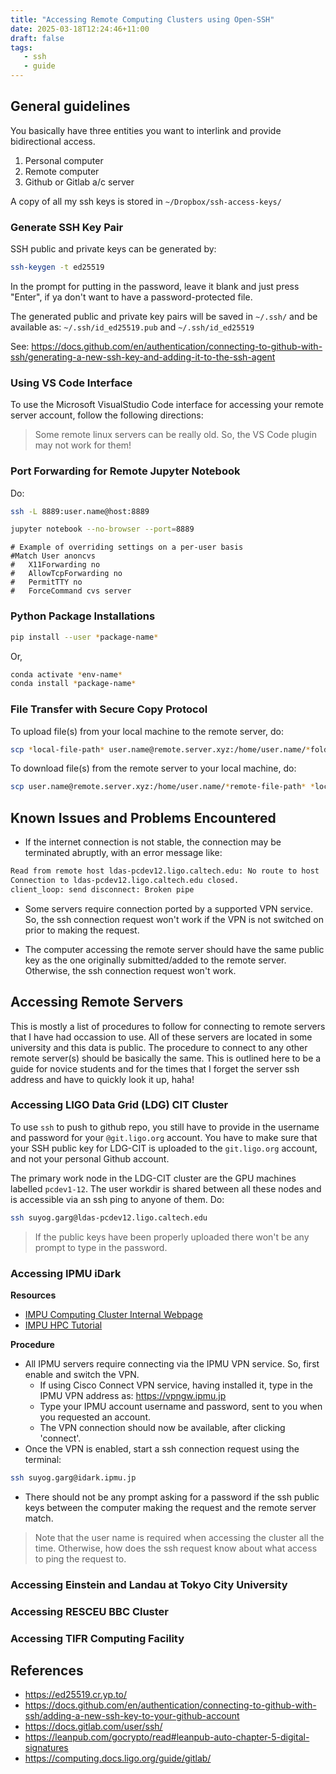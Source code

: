 ```yaml
---
title: "Accessing Remote Computing Clusters using Open-SSH"
date: 2025-03-18T12:24:46+11:00
draft: false
tags:
   - ssh
   - guide
---
```



## General guidelines

You basically have three entities you want to interlink and provide bidirectional access.

1. Personal computer
2. Remote computer
3. Github or Gitlab a/c server

A copy of all my ssh keys is stored in `~/Dropbox/ssh-access-keys/`

### Generate SSH Key Pair

SSH public and private keys can be generated by:

```bash
ssh-keygen -t ed25519
```

In the prompt for putting in the password, leave it blank and just press "Enter", if ya don't want to have a password-protected file.

The generated public and private key pairs will be saved in `~/.ssh/` and be available as: `~/.ssh/id_ed25519.pub` and `~/.ssh/id_ed25519`

See: https://docs.github.com/en/authentication/connecting-to-github-with-ssh/generating-a-new-ssh-key-and-adding-it-to-the-ssh-agent

### Using VS Code Interface

To use the Microsoft VisualStudio Code interface for accessing your remote server account, follow the following directions:

> Some remote linux servers can be really old. So, the VS Code plugin may not work for them!


### Port Forwarding for Remote Jupyter Notebook

Do:

```bash
ssh -L 8889:user.name@host:8889
```

```bash
jupyter notebook --no-browser --port=8889
```

```
# Example of overriding settings on a per-user basis
#Match User anoncvs
#	X11Forwarding no
#	AllowTcpForwarding no
#	PermitTTY no
#	ForceCommand cvs server
```

### Python Package Installations

```bash
pip install --user *package-name*
```

Or,

```bash
conda activate *env-name*
conda install *package-name*
```


### File Transfer with Secure Copy Protocol

To upload file(s) from your local machine to the remote server, do:

```bash
scp *local-file-path* user.name@remote.server.xyz:/home/user.name/*folder-name*
```

To download file(s) from the remote server to your local machine, do:

```bash
scp user.name@remote.server.xyz:/home/user.name/*remote-file-path* *local-folder-name*
```


## Known Issues and Problems Encountered

- If the internet connection is not stable, the connection may be terminated abruptly, with an error message like:

```bash
Read from remote host ldas-pcdev12.ligo.caltech.edu: No route to host
Connection to ldas-pcdev12.ligo.caltech.edu closed.
client_loop: send disconnect: Broken pipe
```

- Some servers require connection ported by a supported VPN service. So, the ssh connection request won't work if the VPN is not switched on prior to making the request. 

- The computer accessing the remote server should have the same public key as the one originally submitted/added to the remote server. Otherwise, the ssh connection request won't work.


## Accessing Remote Servers

This is mostly a list of procedures to follow for connecting to remote servers that I have had occassion to use. All of these servers are located in some university and this data is public. The procedure to connect to any other remote server(s) should be basically the same. This is outlined here to be a guide for novice students and for the times that I forget the server ssh address and have to quickly look it up, haha!

### Accessing LIGO Data Grid (LDG) CIT Cluster

To use  `ssh` to push to github repo, you still have to provide in the username and password for your `@git.ligo.org` account.
You have to make sure that your SSH public key for LDG-CIT is uploaded to the `git.ligo.org` account, and not your personal Github account.

The primary work node in the LDG-CIT cluster are the GPU machines labelled `pcdev1-12`. The user workdir is shared between all these nodes and is accessible via an ssh ping to anyone of them. Do:

```bash
ssh suyog.garg@ldas-pcdev12.ligo.caltech.edu
```

> If the public keys have been properly uploaded there won't be any prompt to type in the password.


### Accessing IPMU iDark

**Resources**

* [IMPU Computing Cluster Internal Webpage](https://www.ipmu.jp/en/employees-internal/computing/cluster)
* [IMPU HPC Tutorial](https://github.com/cbottrell/HPC_IPMU)

**Procedure**

- All IPMU servers require connecting via the IPMU VPN service. So, first enable and switch the VPN.
	- If using Cisco Connect VPN service, having installed it, type in the IPMU VPN address as: https://vpngw.ipmu.jp
	- Type your IPMU account username and password, sent to you when you requested an account.
	- The VPN connection should now be available, after clicking 'connect'. 
- Once the VPN is enabled, start a ssh connection request using the terminal:

```bash
ssh suyog.garg@idark.ipmu.jp
```

- There should not be any prompt asking for a password if the ssh public keys between the computer making the request and the remote server match.

> Note that the user name is required when accessing the cluster all the time. Otherwise, how does the ssh request know about what access to ping the request to.


### Accessing Einstein and Landau at Tokyo City University


### Accessing RESCEU BBC Cluster


### Accessing TIFR Computing Facility




## References

- https://ed25519.cr.yp.to/
- https://docs.github.com/en/authentication/connecting-to-github-with-ssh/adding-a-new-ssh-key-to-your-github-account
- https://docs.gitlab.com/user/ssh/
- https://leanpub.com/gocrypto/read#leanpub-auto-chapter-5-digital-signatures
- https://computing.docs.ligo.org/guide/gitlab/

